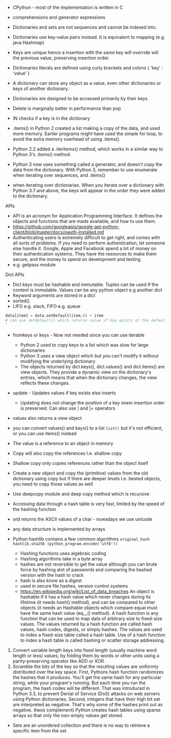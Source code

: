 - CPython - most of the implementation is written in C
- comprehensions and generator expressions

- Dictionaries and sets are not sequences and cannot be indexed into. 
- Dictionaries use key-value pairs instead. It is equivalent to mapping (e.g. java Hashmap)
- Keys are unique hence a insertion with the same key will override will the previous value, preserving insertion order.
- Dictionaries literals are defined using curly brackets and colons { ‘key’ : ‘value’ }
- A dictionary can store any object as a value, even other dictionaries or keys of another dictionary.
- Dictionaries are designed to be accessed primarily by their keys

- Delete is marginally better in performance than pop
- IN checks if a key is in the dictionary

- .items() in Python 2 created a list making  a copy of the data, and used more memory. Earlier programs might have used the simple for loop, to avoid the extra memory overhead of using .items().
- Python 2.2 added a .iteritems() method, which works in a similar way to Python 3's .items() method.
- Python 3 now uses something called a generator, and doesn't copy the data from the dictionary. With Python 3, remember to use enumerate when iterating over sequences, and .items()
- when iterating over dictionaries. When you iterate over a dictionary with Python 3.7 and above, the keys will appear in the order they were added to the dictionary.

APIs
- API is an acronym for Application Programming Interface. It defines the objects and functions that are made available, and how to use them.
- https://github.com/googleapis/google-api-python-client/blob/master/docs/oauth-installed.md
- Authenticating users is extremely difficult to get right, and comes with all sorts of problems. If you need to perform authentication, let someone else handle it. Google, Apple and Facebook spend a lot of money on their authentication systems. They have the resources to make them secure, and the money to spend on development and testing.
- e.g. getpass module


Dict APIs
- Dict keys must be hashable and immutable. Tuples can be used if the content is immutable. Values can be any python object e.g another dict
- Keyword arguments are stored in a dict 
- sorted()
- LIFO e.g. stack, FIFO e.g. queue 

``` python
data[item] = data.setDefault(item,0) + item
# can use setdefault() which returns value if key exists or the default value e.g. 0 or defaultdict of collections module
`
```
- fromkeys or keys - Now not needed since you can use iterable
  - Python 2 used to copy keys to a list which was slow for large dictionaries
  - Python 3 uses a view object which but you can't modify it without modifying the underlying dictionary
  - The objects returned by dict.keys(), dict.values() and dict.items() are view objects. They provide a dynamic view on the dictionary's entries, which means that when the dictionary changes, the view
  reflects these changes.
- update - Updates values if key exists else inserts
  -  Updating does not change the position of a key imem insertion order is preserved. Can also use | and |= operators 
- values also returns a view object
- you can convert values() and keys() to a list `list()` but it's not efficient, or you can use items() instead

- The value is a reference to an object in memory 
- Copy will also copy the references I.e. shallow copy
- Shallow copy only copies references rather than the object itself 
- Create a new object and copy the (primitive) values from the old dictionary using copy but if there are deeper levels I.e. bested objects, you need to copy those values as well 
- Use deepcopy module and deep copy method which is recursive 
- Accessing data through a hash table is very fast, limited by the speed of the hashing function 
- ord returns the ASCII values of a char -  nowadays we use unicode
- any data structure is implemented by arrays
- Python hashlib contains a few common algorithms `original_hash hashlib.sha256 (python_program.encode('utf8'))`
  - Hashing functions uses algebraic coding
  - Hashing algorithms take in a byte array
  - hashes are not reversible to get the value although you can brute force by hashing alot of passwords and comparing the hashed version with the hash to crack
  - hash is also know as a digest 
  - used in secure file hashes, version control systems 
  - https://en.wikipedia.org/wiki/List_of_data_breaches
An object is hashable if it has a hash value which never changes during its lifetime (it needs _hash_() method), and can be compared to other objects (it needs an
Hashable objects which compare equal must have the same hash value (eq__() method).
A hash function is any function that can be used to map data of arbitrary size to fixed-size values. The values returned by a hash function are called hash values, hash codes, digests, or simply hashes. The values are used to index a fixed-size table called a hash table. Use of a hash function to index a hash table is called hashing or scatter storage addressing.
1. Convert variable length keys into fixed length (usually machine word length or less) values, by folding them by words or other units using a parity-preserving operator like ADD  or XOR.
2. Scramble the bits of the key so that the resulting values are uniformly distributed over the key space.
First, Pythons hash function randomizes the hashes that it produces. You'll get the same hash for any particular string, while your program's running. But each time you run the program, the hash codes will be different. That was introduced in Python 3.3, to prevent Denial of Service (DoS) attacks on web servers using Python dictionaries.
Second, integers that have their high bit set are interpreted as negative. That's why some of the hashes print out as negative. (twos complement)
Python creates hash tables using sparse arrays so that only the non-empty values get stored.

- Sets are an unordered collection and there is no way to retrieve a specific item from the set

